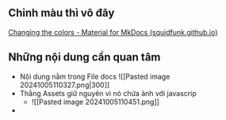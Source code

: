 ## Chỉnh màu thì vô đây
[Changing the colors - Material for MkDocs (squidfunk.github.io)](https://squidfunk.github.io/mkdocs-material/setup/changing-the-colors/)

## Những nội dung cần quan tâm

- Nội dung nằm trong File docs
	![[Pasted image 20241005110327.png|300]]
- Thằng Assets giữ nguyên vì nó chứa ảnh với javascrip
	- ![[Pasted image 20241005110451.png]]
- 